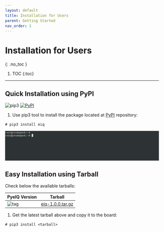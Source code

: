 ```yaml
---
layout: default
title: Installation for Users
parent: Getting Started
nav_order: 1
---
```


# Installation for Users
{: .no_toc }

1. TOC
{:toc}
---

## Quick Installation using PyPI

![pip3][eiqpackage]
[![PyPI](https://badge.fury.io/py/eiq.svg)](https://badge.fury.io/py/eiq)

1. Use pip3 tool to install the package located at
[PyPI](https://pypi.org/project/eiq/#description) repository:
```console
# pip3 install eiq
```
  ![pypigif](media/pypieiq.gif)

[pypirepo]: https://pypi.org/project/eiq/#description
[pypicaf]: https://source.codeaurora.org/external/imxsupport/pyeiq/
[eiqpackage]: https://img.shields.io/badge/pip3%20install-eiq-green

## Easy Installation using Tarball

Check below the available tarballs:

| **PyeIQ Version**  | **Tarball**                     |
|--------------------|---------------------------------|
| ![tag][tag_v1]     | [eiq-1.0.0.tar.gz][v1_tarball] |

1. Get the latest tarball above and copy it to the board:
```console
# pip3 install <tarball>
```

[tag_v1]: https://img.shields.io/badge/-v1.0.0-blue

[v1_tarball]: https://files.pythonhosted.org/packages/19/43/52b82520c5c65a735c2e64c4be7808df0ef511015555f9f1bd541c2ac0c5/eiq-1.0.0.tar.gz
